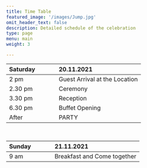 ```yaml
---
title: Time Table
featured_image: '/images/Jump.jpg'
omit_header_text: false
description: Detailed schedule of the celebration
type: page
menu: main
weight: 3

---
```



| Saturday | | | |20.11.2021|
| :----- |:-|:-|:-| :- |
| 2 pm | | | | Guest Arrival at the Location |
| 2.30 pm | | | | Ceremony |
| 3.30 pm | | | | Reception |
| 6.30 pm | | | | Buffet Opening |
| After | | | | PARTY|

<br>

| Sunday | | | |21.11.2021|
| :----- |:-|:-|:-| :- |
| 9 am | | | | Breakfast and Come together |
